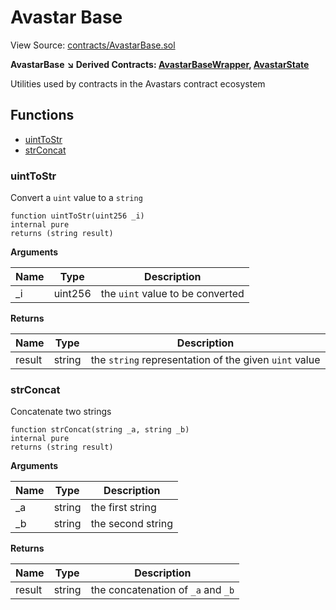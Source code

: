 # Avastar Base

View Source: [contracts/AvastarBase.sol](https://github.com/Dapp-Wizards/Avastars-Contracts/blob/master/contracts/AvastarBase.sol)

**AvastarBase** 
**↘ Derived Contracts: [AvastarBaseWrapper](contracts/AvastarBaseWrapper.md), [AvastarState](contracts/AvastarState.md)**

Utilities used by contracts in the Avastars contract ecosystem

## **Functions**

- [uintToStr](#uinttostr)
- [strConcat](#strconcat)

### uintToStr

Convert a `uint` value to a `string`

```solidity
function uintToStr(uint256 _i)
internal pure
returns (string result)
```

**Arguments**

| Name        | Type           | Description  |
| ------------- |------------- | -----|
| _i | uint256 | the `uint` value to be converted | 

**Returns**

| Name        | Type           | Description  |
| ------------- |------------- | -----|
| result | string | the `string` representation of the given `uint` value | 

### strConcat

Concatenate two strings

```solidity
function strConcat(string _a, string _b)
internal pure
returns (string result)
```

**Arguments**

| Name        | Type           | Description  |
| ------------- |------------- | -----|
| _a | string | the first string | 
| _b | string | the second string | 

**Returns**

| Name        | Type           | Description  |
| ------------- |------------- | -----|
| result | string | the concatenation of `_a` and `_b` | 

